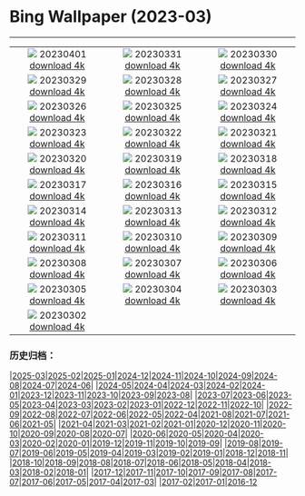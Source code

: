 # Bing Wallpaper (2023-03)
**************
| | | |
| :----: | :----: | :----: |
| ![](https://www.bing.com/th?id=OHR.FrogMonth_ZH-CN3874143397_1920x1080.jpg) 20230401 [download 4k](https://www.bing.com/th?id=OHR.FrogMonth_ZH-CN3874143397_UHD.jpg) | ![](https://www.bing.com/th?id=OHR.SteyrRiver_ZH-CN3175702026_1920x1080.jpg) 20230331 [download 4k](https://www.bing.com/th?id=OHR.SteyrRiver_ZH-CN3175702026_UHD.jpg) | ![](https://www.bing.com/th?id=OHR.PeacockFeathers_ZH-CN3403145691_1920x1080.jpg) 20230330 [download 4k](https://www.bing.com/th?id=OHR.PeacockFeathers_ZH-CN3403145691_UHD.jpg) |
| ![](https://www.bing.com/th?id=OHR.NuzzleManatee_ZH-CN3263788190_1920x1080.jpg) 20230329 [download 4k](https://www.bing.com/th?id=OHR.NuzzleManatee_ZH-CN3263788190_UHD.jpg) | ![](https://www.bing.com/th?id=OHR.MWDolomites_ZH-CN2886991396_1920x1080.jpg) 20230328 [download 4k](https://www.bing.com/th?id=OHR.MWDolomites_ZH-CN2886991396_UHD.jpg) | ![](https://www.bing.com/th?id=OHR.NYCClouds_ZH-CN2585785154_1920x1080.jpg) 20230327 [download 4k](https://www.bing.com/th?id=OHR.NYCClouds_ZH-CN2585785154_UHD.jpg) |
| ![](https://www.bing.com/th?id=OHR.WildAnza_ZH-CN2384861750_1920x1080.jpg) 20230326 [download 4k](https://www.bing.com/th?id=OHR.WildAnza_ZH-CN2384861750_UHD.jpg) | ![](https://www.bing.com/th?id=OHR.CecilBrewerStaircase_ZH-CN2117182176_1920x1080.jpg) 20230325 [download 4k](https://www.bing.com/th?id=OHR.CecilBrewerStaircase_ZH-CN2117182176_UHD.jpg) | ![](https://www.bing.com/th?id=OHR.WildGarlic_ZH-CN1869796625_1920x1080.jpg) 20230324 [download 4k](https://www.bing.com/th?id=OHR.WildGarlic_ZH-CN1869796625_UHD.jpg) |
| ![](https://www.bing.com/th?id=OHR.ChavarocheWinter_ZH-CN1842519491_1920x1080.jpg) 20230323 [download 4k](https://www.bing.com/th?id=OHR.ChavarocheWinter_ZH-CN1842519491_UHD.jpg) | ![](https://www.bing.com/th?id=OHR.LakePowellAerial_ZH-CN1427611965_1920x1080.jpg) 20230322 [download 4k](https://www.bing.com/th?id=OHR.LakePowellAerial_ZH-CN1427611965_UHD.jpg) | ![](https://www.bing.com/th?id=OHR.ColourDay_ZH-CN1032554089_1920x1080.jpg) 20230321 [download 4k](https://www.bing.com/th?id=OHR.ColourDay_ZH-CN1032554089_UHD.jpg) |
| ![](https://www.bing.com/th?id=OHR.PurpleCrocus_ZH-CN0891528297_1920x1080.jpg) 20230320 [download 4k](https://www.bing.com/th?id=OHR.PurpleCrocus_ZH-CN0891528297_UHD.jpg) | ![](https://www.bing.com/th?id=OHR.BarnOwlWinter_ZH-CN5484796826_1920x1080.jpg) 20230319 [download 4k](https://www.bing.com/th?id=OHR.BarnOwlWinter_ZH-CN5484796826_UHD.jpg) | ![](https://www.bing.com/th?id=OHR.MarsTars_ZH-CN0496313394_1920x1080.jpg) 20230318 [download 4k](https://www.bing.com/th?id=OHR.MarsTars_ZH-CN0496313394_UHD.jpg) |
| ![](https://www.bing.com/th?id=OHR.BallyvooneyCove_ZH-CN0284564457_1920x1080.jpg) 20230317 [download 4k](https://www.bing.com/th?id=OHR.BallyvooneyCove_ZH-CN0284564457_UHD.jpg) | ![](https://www.bing.com/th?id=OHR.ChengduPanda_ZH-CN0043208941_1920x1080.jpg) 20230316 [download 4k](https://www.bing.com/th?id=OHR.ChengduPanda_ZH-CN0043208941_UHD.jpg) | ![](https://www.bing.com/th?id=OHR.AgueroSpain_ZH-CN9622864502_1920x1080.jpg) 20230315 [download 4k](https://www.bing.com/th?id=OHR.AgueroSpain_ZH-CN9622864502_UHD.jpg) |
| ![](https://www.bing.com/th?id=OHR.CyprusMaze_ZH-CN9448060895_1920x1080.jpg) 20230314 [download 4k](https://www.bing.com/th?id=OHR.CyprusMaze_ZH-CN9448060895_UHD.jpg) | ![](https://www.bing.com/th?id=OHR.LionessesNap_ZH-CN9240393299_1920x1080.jpg) 20230313 [download 4k](https://www.bing.com/th?id=OHR.LionessesNap_ZH-CN9240393299_UHD.jpg) | ![](https://www.bing.com/th?id=OHR.SouthDownsSheep_ZH-CN8986424729_1920x1080.jpg) 20230312 [download 4k](https://www.bing.com/th?id=OHR.SouthDownsSheep_ZH-CN8986424729_UHD.jpg) |
| ![](https://www.bing.com/th?id=OHR.LongWharf_ZH-CN8793669955_1920x1080.jpg) 20230311 [download 4k](https://www.bing.com/th?id=OHR.LongWharf_ZH-CN8793669955_UHD.jpg) | ![](https://www.bing.com/th?id=OHR.EdaleValley_ZH-CN8464524952_1920x1080.jpg) 20230310 [download 4k](https://www.bing.com/th?id=OHR.EdaleValley_ZH-CN8464524952_UHD.jpg) | ![](https://www.bing.com/th?id=OHR.WaimeaRainbow_ZH-CN1127225170_1920x1080.jpg) 20230309 [download 4k](https://www.bing.com/th?id=OHR.WaimeaRainbow_ZH-CN1127225170_UHD.jpg) |
| ![](https://www.bing.com/th?id=OHR.WhitehorseAurora_ZH-CN0978404088_1920x1080.jpg) 20230308 [download 4k](https://www.bing.com/th?id=OHR.WhitehorseAurora_ZH-CN0978404088_UHD.jpg) | ![](https://www.bing.com/th?id=OHR.YuanyangChina_ZH-CN7360249295_1920x1080.jpg) 20230307 [download 4k](https://www.bing.com/th?id=OHR.YuanyangChina_ZH-CN7360249295_UHD.jpg) | ![](https://www.bing.com/th?id=OHR.IcelandHorses_ZH-CN7213041152_1920x1080.jpg) 20230306 [download 4k](https://www.bing.com/th?id=OHR.IcelandHorses_ZH-CN7213041152_UHD.jpg) |
| ![](https://www.bing.com/th?id=OHR.HuggingKanga_ZH-CN1045131695_1920x1080.jpg) 20230305 [download 4k](https://www.bing.com/th?id=OHR.HuggingKanga_ZH-CN1045131695_UHD.jpg) | ![](https://www.bing.com/th?id=OHR.PicoVolcano_ZH-CN6865997792_1920x1080.jpg) 20230304 [download 4k](https://www.bing.com/th?id=OHR.PicoVolcano_ZH-CN6865997792_UHD.jpg) | ![](https://www.bing.com/th?id=OHR.OrcaNorway_ZH-CN6101327628_1920x1080.jpg) 20230303 [download 4k](https://www.bing.com/th?id=OHR.OrcaNorway_ZH-CN6101327628_UHD.jpg) |
| ![](https://www.bing.com/th?id=OHR.NegratinSpain_ZH-CN5916944876_1920x1080.jpg) 20230302 [download 4k](https://www.bing.com/th?id=OHR.NegratinSpain_ZH-CN5916944876_UHD.jpg) |  |  |

### 历史归档：

|[2025-03](2025-03/2025-03.md)|[2025-02](2025-02/2025-02.md)|[2025-01](2025-01/2025-01.md)|[2024-12](2024-12/2024-12.md)|[2024-11](2024-11/2024-11.md)|[2024-10](2024-10/2024-10.md)|[2024-09](2024-09/2024-09.md)|[2024-08](2024-08/2024-08.md)|[2024-07](2024-07/2024-07.md)|[2024-06](2024-06/2024-06.md)|
|[2024-05](2024-05/2024-05.md)|[2024-04](2024-04/2024-04.md)|[2024-03](2024-03/2024-03.md)|[2024-02](2024-02/2024-02.md)|[2024-01](2024-01/2024-01.md)|[2023-12](2023-12/2023-12.md)|[2023-11](2023-11/2023-11.md)|[2023-10](2023-10/2023-10.md)|[2023-09](2023-09/2023-09.md)|[2023-08](2023-08/2023-08.md)|
|[2023-07](2023-07/2023-07.md)|[2023-06](2023-06/2023-06.md)|[2023-05](2023-05/2023-05.md)|[2023-04](2023-04/2023-04.md)|[2023-03](2023-03/2023-03.md)|[2023-02](2023-02/2023-02.md)|[2023-01](2023-01/2023-01.md)|[2022-12](2022-12/2022-12.md)|[2022-11](2022-11/2022-11.md)|[2022-10](2022-10/2022-10.md)|
|[2022-09](2022-09/2022-09.md)|[2022-08](2022-08/2022-08.md)|[2022-07](2022-07/2022-07.md)|[2022-06](2022-06/2022-06.md)|[2022-05](2022-05/2022-05.md)|[2022-04](2022-04/2022-04.md)|[2021-08](2021-08/2021-08.md)|[2021-07](2021-07/2021-07.md)|[2021-06](2021-06/2021-06.md)|[2021-05](2021-05/2021-05.md)|
|[2021-04](2021-04/2021-04.md)|[2021-03](2021-03/2021-03.md)|[2021-02](2021-02/2021-02.md)|[2021-01](2021-01/2021-01.md)|[2020-12](2020-12/2020-12.md)|[2020-11](2020-11/2020-11.md)|[2020-10](2020-10/2020-10.md)|[2020-09](2020-09/2020-09.md)|[2020-08](2020-08/2020-08.md)|[2020-07](2020-07/2020-07.md)|
|[2020-06](2020-06/2020-06.md)|[2020-05](2020-05/2020-05.md)|[2020-04](2020-04/2020-04.md)|[2020-03](2020-03/2020-03.md)|[2020-02](2020-02/2020-02.md)|[2020-01](2020-01/2020-01.md)|[2019-12](2019-12/2019-12.md)|[2019-11](2019-11/2019-11.md)|[2019-10](2019-10/2019-10.md)|[2019-09](2019-09/2019-09.md)|
|[2019-08](2019-08/2019-08.md)|[2019-07](2019-07/2019-07.md)|[2019-06](2019-06/2019-06.md)|[2019-05](2019-05/2019-05.md)|[2019-04](2019-04/2019-04.md)|[2019-03](2019-03/2019-03.md)|[2019-02](2019-02/2019-02.md)|[2019-01](2019-01/2019-01.md)|[2018-12](2018-12/2018-12.md)|[2018-11](2018-11/2018-11.md)|
|[2018-10](2018-10/2018-10.md)|[2018-09](2018-09/2018-09.md)|[2018-08](2018-08/2018-08.md)|[2018-07](2018-07/2018-07.md)|[2018-06](2018-06/2018-06.md)|[2018-05](2018-05/2018-05.md)|[2018-04](2018-04/2018-04.md)|[2018-03](2018-03/2018-03.md)|[2018-02](2018-02/2018-02.md)|[2018-01](2018-01/2018-01.md)|
|[2017-12](2017-12/2017-12.md)|[2017-11](2017-11/2017-11.md)|[2017-10](2017-10/2017-10.md)|[2017-09](2017-09/2017-09.md)|[2017-08](2017-08/2017-08.md)|[2017-07](2017-07/2017-07.md)|[2017-06](2017-06/2017-06.md)|[2017-05](2017-05/2017-05.md)|[2017-04](2017-04/2017-04.md)|[2017-03](2017-03/2017-03.md)|
|[2017-02](2017-02/2017-02.md)|[2017-01](2017-01/2017-01.md)|[2016-12](2016-12/2016-12.md)